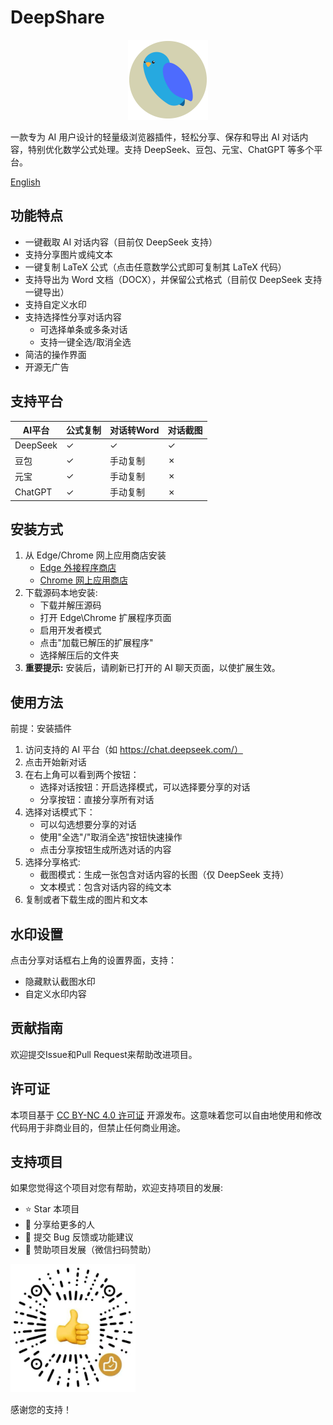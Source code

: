 # DeepShare

<p align="center">
  <img src="icons/deepshare-icon.svg" alt="deepshare-icon" width="128"/>
</p>

一款专为 AI 用户设计的轻量级浏览器插件，轻松分享、保存和导出 AI 对话内容，特别优化数学公式处理。支持 DeepSeek、豆包、元宝、ChatGPT 等多个平台。

[English](README.md)

## 功能特点

- 一键截取 AI 对话内容（目前仅 DeepSeek 支持）
- 支持分享图片或纯文本
- 一键复制 LaTeX 公式（点击任意数学公式即可复制其 LaTeX 代码）
- 支持导出为 Word 文档（DOCX），并保留公式格式（目前仅 DeepSeek 支持一键导出）
- 支持自定义水印
- 支持选择性分享对话内容
  - 可选择单条或多条对话
  - 支持一键全选/取消全选
- 简洁的操作界面
- 开源无广告

## 支持平台

| AI平台 | 公式复制 | 对话转Word | 对话截图 |
|--------|---------|-----------|---------|
| DeepSeek | ✓ | ✓ | ✓ |
| 豆包 | ✓ | 手动复制 | ✗ |
| 元宝 | ✓ | 手动复制 | ✗ |
| ChatGPT | ✓ | 手动复制 | ✗ |

## 安装方式

1. 从 Edge/Chrome 网上应用商店安装
   - [Edge 外接程序商店](https://microsoftedge.microsoft.com/addons/detail/deepshare/pdccjnppfegekpnhfljbngammgfbcofm)
   - [Chrome 网上应用商店](https://chromewebstore.google.com/detail/omnaecaamcabmnbjnpjpecoaalfgidop)
2. 下载源码本地安装:
   - 下载并解压源码
   - 打开 Edge\Chrome 扩展程序页面
   - 启用开发者模式
   - 点击"加载已解压的扩展程序"
   - 选择解压后的文件夹
3. **重要提示:** 安装后，请刷新已打开的 AI 聊天页面，以使扩展生效。

## 使用方法

前提：安装插件

1. 访问支持的 AI 平台（如 https://chat.deepseek.com/）
2. 点击开始新对话
3. 在右上角可以看到两个按钮：
   - 选择对话按钮：开启选择模式，可以选择要分享的对话
   - 分享按钮：直接分享所有对话
4. 选择对话模式下：
   - 可以勾选想要分享的对话
   - 使用"全选"/"取消全选"按钮快速操作
   - 点击分享按钮生成所选对话的内容
5. 选择分享格式:
   - 截图模式：生成一张包含对话内容的长图（仅 DeepSeek 支持）
   - 文本模式：包含对话内容的纯文本
6. 复制或者下载生成的图片和文本

## 水印设置

点击分享对话框右上角的设置界面，支持：

- 隐藏默认截图水印
- 自定义水印内容

## 贡献指南

欢迎提交Issue和Pull Request来帮助改进项目。

## 许可证

本项目基于 [CC BY-NC 4.0 许可证](LICENSE) 开源发布。这意味着您可以自由地使用和修改代码用于非商业目的，但禁止任何商业用途。

## 支持项目

如果您觉得这个项目对您有帮助，欢迎支持项目的发展:

- ⭐ Star 本项目
- 📢 分享给更多的人
- 🐛 提交 Bug 反馈或功能建议
- 🧧 赞助项目发展（微信扫码赞助）

<img src="icons/sponsor-code.png" alt="donate" width="200"/>

感谢您的支持！